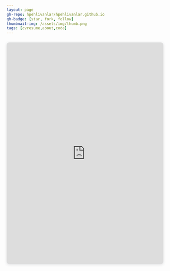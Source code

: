 ```yaml
---
layout: page
gh-repo: hpehlivanlar/hpehlivanlar.github.io
gh-badge: [star, fork, follow]
thumbnail-img: /assets/img/thumb.png
tags: [cvresume,about,code]
---
```

<div style="position: relative; width: 100%; height: 0; padding-top: 141.4286%;
 padding-bottom: 0; box-shadow: 0 2px 8px 0 rgba(63,69,81,0.16); margin-top: 1.6em; margin-bottom: 0.9em; overflow: hidden;
 border-radius: 8px; will-change: transform;">
  <iframe loading="lazy" style="position: absolute; width: 100%; height: 100%; top: 0; left: 0; border: none; padding: 0;margin: 0;"
    src="https:&#x2F;&#x2F;www.canva.com&#x2F;design&#x2F;DAFiVn1DcUQ&#x2F;view?embed" allowfullscreen="allowfullscreen" allow="fullscreen">
  </iframe>
</div>
 